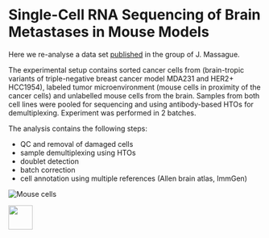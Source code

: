 # Single-Cell RNA Sequencing of Brain Metastases in Mouse Models
Here we re-analyse a data set [published](https://www.cell.com/cancer-cell/abstract/S1535-6108(24)00314-3) in the group of J. Massague.

The experimental setup contains sorted cancer cells from (brain-tropic variants of triple-negative breast cancer model MDA231 and HER2+ HCC1954), labeled tumor microenvironment (mouse cells in proximity of the cancer cells) and unlabelled mouse cells from the brain. Samples from both cell lines were pooled for sequencing and using antibody-based HTOs for demultiplexing. Experiment was performed in 2 batches.

The analysis contains the following steps:
- QC and removal of damaged cells
- sample demultiplexing using HTOs
- doublet detection
- batch correction
- cell annotation using multiple references (Allen brain atlas, ImmGen)

![Mouse cells](https://github.com/MikeKlocCZ/2025_scRNA_brain_mets_MassaugeJ/blob/main/figures_examples/04_TSNE_annotation-0.png "Annotated mouse cells")

<img src="https://github.com/MikeKlocCZ/2025_scRNA_brain_mets_MassaugeJ/blob/main/figures_examples/04_TSNE_annotation-0.png " width="48">